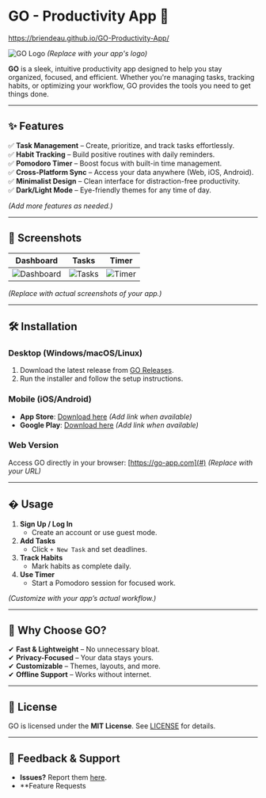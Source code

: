 

# GO - Productivity App 🚀

https://briendeau.github.io/GO-Productivity-App/

![GO Logo](https://via.placeholder.com/150) *(Replace with your app's logo)*  

**GO** is a sleek, intuitive productivity app designed to help you stay organized, focused, and efficient. Whether you're managing tasks, tracking habits, or optimizing your workflow, GO provides the tools you need to get things done.  

---

## ✨ Features  

✅ **Task Management** – Create, prioritize, and track tasks effortlessly.  
✅ **Habit Tracking** – Build positive routines with daily reminders.  
✅ **Pomodoro Timer** – Boost focus with built-in time management.  
✅ **Cross-Platform Sync** – Access your data anywhere (Web, iOS, Android).  
✅ **Minimalist Design** – Clean interface for distraction-free productivity.  
✅ **Dark/Light Mode** – Eye-friendly themes for any time of day.  

*(Add more features as needed.)*  

---

## 📸 Screenshots  

| Dashboard | Tasks | Timer |
|-----------|-------|-------|
| ![Dashboard](https://via.placeholder.com/300) | ![Tasks](https://via.placeholder.com/300) | ![Timer](https://via.placeholder.com/300) |  

*(Replace with actual screenshots of your app.)*  

---

## 🛠️ Installation  

### Desktop (Windows/macOS/Linux)  
1. Download the latest release from [GO Releases](https://github.com/yourusername/go/releases).  
2. Run the installer and follow the setup instructions.  

### Mobile (iOS/Android)  
- **App Store**: [Download here](#) *(Add link when available)*  
- **Google Play**: [Download here](#) *(Add link when available)*  

### Web Version  
Access GO directly in your browser: [https://go-app.com](#) *(Replace with your URL)*  

---

## � Usage  

1. **Sign Up / Log In**  
   - Create an account or use guest mode.  
2. **Add Tasks**  
   - Click `+ New Task` and set deadlines.  
3. **Track Habits**  
   - Mark habits as complete daily.  
4. **Use Timer**  
   - Start a Pomodoro session for focused work.  

*(Customize with your app’s actual workflow.)*  

---

## 🌟 Why Choose GO?  

✔ **Fast & Lightweight** – No unnecessary bloat.  
✔ **Privacy-Focused** – Your data stays yours.  
✔ **Customizable** – Themes, layouts, and more.  
✔ **Offline Support** – Works without internet.  

---

## 📜 License  

GO is licensed under the **MIT License**. See [LICENSE](LICENSE) for details.  

---

## 💬 Feedback & Support  

- **Issues?** Report them [here](https://github.com/yourusername/go/issues).  
- **Feature Requests
